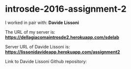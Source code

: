 # introsde-2016-assignment-2

I worked in pair with: **Davide Lissoni**

The URL of my server is: **https://dellagiacomaintrosde2.herokuapp.com/sdelab**

Server URL of Davide Lissoni is: **https://lissonidavideapp.herokuapp.com/assignment2**

Link to Davide Lissoni Github repository: 
